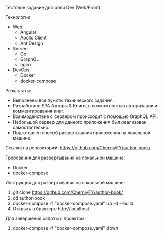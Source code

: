 Тестовое задание для роли Dev (Web/Front).

Технологии:
  - Web:
    - Angular
    - Apollo Client
    - Ant Design
  - Server:
    - Go
    - GraphQL
    - nginx
  - DevOps:
    - Docker
    - docker-compose

Результаты: 
  - Выполнены все пункты технического задания. 
  - Разработано SPA Авторы & Книги, с возможностью авторизации и комментирования книг. 
  - Взаимодействие с сервером происходит с помощью GraphQL API. 
  - Небольшой сервер для данного приложения был реализован самостоятельно. 
  - Подготовлен способ развертывания приложения на локальной машине.

Ссылка на репозиторий: https://github.com/CherniyFY/author-book/

Требования для развертывания на локальной машине:
- Docker
- docker-compose

Инструкция для развертывания на локальной машине:
1. git clone https://github.com/CherniyFY/author-book/
2. cd author-book
3. docker-compose -f "docker-compose.yaml" up -d --build
4. Открыть в браузере http://localhost

Для завершения работы с проектом:
1. docker-compose -f "docker-compose.yaml" down
